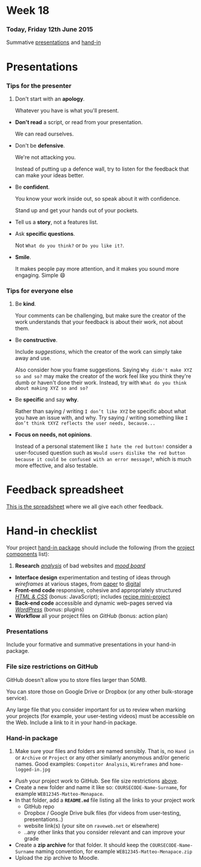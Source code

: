 # Week 18

### Today, Friday 12th June 2015

Summative [presentations](#presentations) and [hand-in](#hand-in-checklist)



# Presentations

### Tips for the presenter

1. Don't start with an **apology**.   
  
	Whatever you have is what you'll present. 
* **Don't read** a script, or read from your presentation.   
  
	We can read ourselves.
* Don't be **defensive**.   
  
	We're not attacking you. 
	
	Instead of putting up a defence wall, try to listen for the feedback that can make your ideas better. 
* Be **confident**.   
  
	You know your work inside out, so speak about it with confidence.   
	
	Stand up and get your hands out of your pockets.
* Tell us a **story**, not a features list.  
  
	<!---->
* Ask **specific questions**.   
  
	Not `What do you think?` or `Do you like it?`. 
* **Smile**.   
  
	It makes people pay more attention, and it makes you sound more engaging. Simple :smile:

<!--
* Don't try to **please me**.   
  
	Our ideas may be different and I respect that. Your job is to show the value of your work, not to flatter me. 
-->

### Tips for everyone else

1. Be **kind**.   
  
	Your comments can be challenging, but make sure the creator of the work understands that your feedback is about their work, not about them.
* Be **constructive**.   
  
	Include *suggestions*, which the creator of the work can simply take away and use.   
  
	Also consider how you frame suggestions. Saying `Why didn't make XYZ so and so?` may make the creator of the work feel like you think they're dumb or haven't done their work. Instead, try with `What do you think about making XYZ so and so?`
* Be **specific** and say **why**.   
  
	Rather than saying / writing `I don’t like XYZ` be specific about what you have an issue with, and why. Try saying / writing something like `I don’t think tXYZ reflects the user needs, because...`     
* **Focus on needs, not opinions**.
	
	Instead of a personal statement like `I hate the red button!` consider a user-focused question such as `Would users dislike the red button because it could be confused with an error message?`, which is much more effective, and also testable.




# Feedback spreadsheet

[This is the spreadsheet](https://docs.google.com/spreadsheets/d/10nvqK4OPTnL_lTCv6MupNNaoENlJtWab3mYDfSJmWEc/edit?usp=sharing) where we all give each other feedback.




# Hand-in checklist

Your project [hand-in package](#hand-in-package) should include the following (from the [project components](../README.md#components) list):

1. **Research** [*analysis*](week-02.md#blog) of bad websites and [*mood board*](week-04.md#homework)
* **Interface design** experimentation and testing of ideas through *wireframes* at various stages, from [paper](week-05.md#sketch-out-your-ideas-on-paper) to [digital](week-06.md#redraft-your-wireframes)
* **Front-end code** responsive, cohesive and appropriately structured [*HTML & CSS*](week-11.md#homework) (bonus: JavaScript); includes [recipe mini-project](week-05.md#blog)
* **Back-end code** accessible and dynamic web-pages served via [*WordPress*](week-14.md#template) (bonus: plugins) 
* **Workflow** all your project files on *GitHub* (bonus: action plan)


### Presentations

Include your formative and summative presentations in your hand-in package.

### File size restrictions on GitHub

GitHub doesn't allow you to store files larger than 50MB. 

You can store those on Google Drive or Dropbox (or any other bulk-storage service). 

Any large file that you consider important for us to review when marking your projects (for example, your user-testing videos) must be accessible on the Web. Include a link to it in your hand-in package.	

### Hand-in package

1. Make sure your files and folders are named sensibly. That is, no `Hand in` or `Archive` or `Project` or any other similarly anonymous and/or generic names. Good examples: `Competitor Analysis`, `Wireframes` and `home-logged-in.jpg`
* *Push* your project work to GitHub. See file size restrictions [above](#file-size-restrictions-on-GitHub).
* Create a new folder and name it like so: `COURSECODE-Name-Surname`, for example `WEB12345-Matteo-Menapace`.
* In that folder, add a **`README.md`** file listing all the links to your project work
	* GitHub repo
	* Dropbox / Google Drive bulk files (for videos from user-testing, presentations..)
	* website link(s) (your site on `raveweb.net` or elsewhere)
	* ..any other links that you consider relevant and can improve your grade
* Create a **zip archive** for that folder. It should keep the `COURSECODE-Name-Surname` naming convention, for example `WEB12345-Matteo-Menapace.zip`
* Upload the zip archive to Moodle.




<!--# Assignment

Fill in the unit feedback form!-->